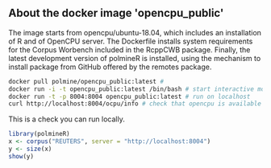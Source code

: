 ## About the docker image 'opencpu_public'

The image starts from opencpu/ubuntu-18.04, which includes an installation of R and of OpenCPU server. The Dockerfile installs system requirements for the Corpus Worbench included in the RcppCWB package. Finally, the latest development version of polmineR is installed, using the mechanism to install package from GitHub offered by the remotes package.

```sh
docker pull polmine/opencpu_public:latest # 
docker run -i -t opencpu_public:latest /bin/bash # start interactive mode, for testing purposes
docker run -t -p 8004:8004 opencpu_public:latest # run on localhost
curl http://localhost:8004/ocpu/info # check that opencpu is available and running
```

This is a check you can run locally.

```r
library(polmineR)
x <- corpus("REUTERS", server = "http://localhost:8004")
y <- size(x)
show(y)
```
